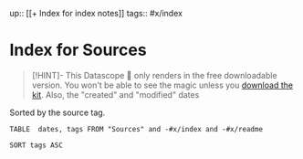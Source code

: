up:: [[+ Index for index notes]]
tags:: #x/index

# Index for Sources

> [!HINT]- This Datascope 🔬 only renders in the free downloadable version.
> You won't be able to see the magic unless you [download the kit](https://www.linkingyourthinking.com/download-lyt-kit).
> Also, the "created" and "modified" dates

Sorted by the source tag.

``` dataview
TABLE  dates, tags FROM "Sources" and -#x/index and -#x/readme 

SORT tags ASC

```

